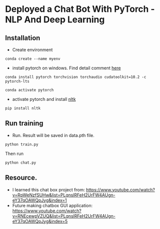 # Deployed a Chat Bot With PyTorch - NLP And Deep Learning 

## Installation
- Create environment
```
conda create --name myenv
```

- install pytorch on windows. Find detail comment [here](https://pytorch.org/)
```
conda install pytorch torchvision torchaudio cudatoolkit=10.2 -c pytorch-lts

conda activate pytorch 
```
- activate pytorch and install [nltk](https://www.nltk.org/)

```
pip install nltk
```

## Run training
- Run. Result will be saved in data.pth file.
```
python train.py
```

Then run
```
python chat.py
```

## Resource.
- I learned this chat box project from: https://www.youtube.com/watch?v=RpWeNzfSUHw&list=PLqnslRFeH2UrFW4AUgn-eY37qOAWQpJyg&index=1
- Future making chatbox GUI application: https://www.youtube.com/watch?v=RNEcewpVZUQ&list=PLqnslRFeH2UrFW4AUgn-eY37qOAWQpJyg&index=5